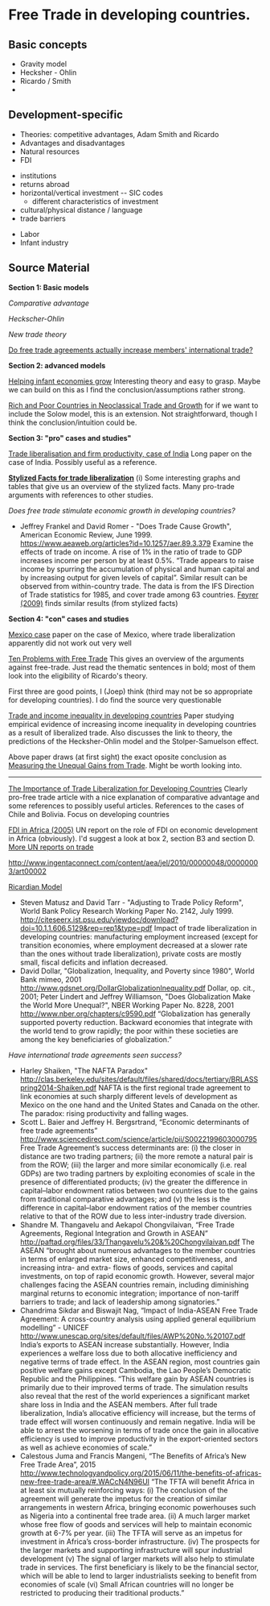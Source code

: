 **Free Trade in developing countries.**
=========================================
Basic concepts
---------------
* Gravity model
* Hecksher - Ohlin
* Ricardo / Smith
*

Development-specific
---------------------
-	Theories: competitive advantages, Adam Smith and Ricardo
-	Advantages and disadvantages
-	Natural resources
-	FDI
  * institutions
  * returns abroad
  * horizontal/vertical investment -- SIC codes
    - different characteristics of investment
  * cultural/physical distance / language
  * trade barriers
- Labor
- Infant industry

Source Material
---------------
**Section 1: Basic models**

_Comparative advantage_

_Heckscher-Ohlin_

_New trade theory_

[Do free trade agreements actually increase members' international trade?](http://www.sciencedirect.com/science/article/pii/S0022199606000596)

**Section 2: advanced models**

[Helping infant economies grow](http://www.jstor.org/stable/30034630?seq=1#page_scan_tab_contents)
Interesting theory and easy to grasp. Maybe we can build on this as I find the conclusion/assumptions rather strong.

[Rich and Poor Countries in Neoclassical Trade and Growth](http://onlinelibrary.wiley.com/doi/10.1111/1468-0297.00608/abstract) for if we want to include the Solow model, this is an extension. Not straightforward, though I think the conclusion/intuition could be.

**Section 3: "pro" cases and studies"**

[Trade liberalisation and firm productivity, case of India](https://www.imf.org/external/pubs/ft/wp/2004/wp0428.pdf)
Long paper on the case of India. Possibly useful as a reference.

**[Stylized Facts for trade liberalization](https://beingclassicallyliberal.liberty.me/the-empirical-case-for-free-trade/)**
(i) Some interesting graphs and tables that give us an overview of the stylized facts. Many pro-trade arguments with references to other studies.

*Does free trade stimulate economic growth in developing countries?*
- Jeffrey Frankel and David Romer -  "Does Trade Cause Growth", American Economic Review, June 1999. https://www.aeaweb.org/articles?id=10.1257/aer.89.3.379
Examine the effects of trade on income. A rise of 1% in the ratio of trade to GDP increases income per person by at least 0.5%. “Trade appears to raise income by spurring the accumulation of physical and human capital and by increasing output for given levels of capital”. Similar result can be observed from within-country trade. The data is from the IFS Direction of Trade statistics for 1985, and cover trade among 63 countries. [Feyrer (2009)](http://www.nber.org/papers/w15557) finds similar results (from stylized facts)

**Section 4: "con" cases and studies**

[Mexico case](https://www.kent.ac.uk/economics/documents/research/papers/2004/0403.pdf)
paper on the case of Mexico, where trade liberalization apparently did not work out very well

[Ten Problems with Free Trade](http://economyincrisis.org/content/ten-problems-free-trade)
This gives an overview of the arguments against free-trade. Just read the thematic sentences in bold; most of them look into the eligibility of Ricardo's theory.

First three are good points, I (Joep) think (third may not be so appropriate for developing countries). I do find the source very questionable

[Trade and income inequality in developing countries](http://www.sciencedirect.com/science/article/pii/S0305750X08002222)
Paper studying empirical evidence of increasing income inequality in developing countries as a result of liberalized trade. Also discusses the link to theory, the predictions of the Hecksher-Ohlin model and the Stolper-Samuelson effect.

Above paper draws (at first sight) the exact oposite conclusion as [Measuring the Unequal Gains from Trade](https://www0.gsb.columbia.edu/faculty/akhandelwal/papers/mugft_FINAL.pdf). Might be worth looking into.

***


[The Importance of Trade Liberalization for Developing Countries](http://www.cipe.org/blog/2013/08/05/the-importance-of-trade-liberalization-for-developing-countries/#.V_j1P-h96hc)
Clearly pro-free trade article with a nice explanation of comparative advantage and some references to possibly useful articles. References to the cases of Chile and Bolivia. Focus on developing countries

[FDI in Africa (2005)](https://www.globalpolicy.org/images/pdfs/unctadreport.pdf)
UN report on the role of FDI on economic development in Africa (obviously). I'd suggest a look at box 2, section B3 and section D.
[More UN reports on trade](https://www.globalpolicy.org/social-and-economic-policy/international-trade-and-development-1-57/unctad.html)

http://www.ingentaconnect.com/content/aea/jel/2010/00000048/00000003/art00002

[Ricardian Model](http://www-personal.umich.edu/~alandear/courses/441/handouts/Deardorff-RicardianModel.pdf)

- Steven Matusz and David Tarr - "Adjusting to Trade Policy Reform", World Bank Policy Research Working Paper No. 2142, July 1999.
http://citeseerx.ist.psu.edu/viewdoc/download?doi=10.1.1.606.5129&rep=rep1&type=pdf 
Impact of trade liberalization in developing countries: manufacturing employment increased (except for transition economies, where employment decreased at a slower rate than the ones without trade liberalization), private costs are mostly small, fiscal deficits and inflation decreased.
- David Dollar, "Globalization, Inequality, and Poverty since 1980", World Bank mimeo, 2001
				http://www.gdsnet.org/DollarGlobalizationInequality.pdf 
Dollar, op. cit., 2001; 
Peter Lindert and Jeffrey Williamson, "Does Globalization Make the World More Unequal?", NBER Working Paper No. 8228, 2001
				http://www.nber.org/chapters/c9590.pdf 
“Globalization has generally supported poverty reduction. Backward economies that integrate with the world tend to grow rapidly; the poor within these societies are among the key beneficiaries of globalization.”

*Have international trade agreements seen success?*
- Harley Shaiken, "The NAFTA Paradox"
http://clas.berkeley.edu/sites/default/files/shared/docs/tertiary/BRLASSpring2014-Shaiken.pdf 
NAFTA is the first regional trade agreement to link economies at such sharply different levels of development as Mexico on the one hand and the United States and Canada on the other. The paradox: rising productivity and falling wages.
- Scott L. Baier and Jeffrey H. Bergsrtrand, “Economic determinants of free trade agreements”
http://www.sciencedirect.com/science/article/pii/S0022199603000795 
Free Trade Agreement’s success determinants are: (i) the closer in distance are two trading partners; (ii) the more remote a natural pair is from the ROW; (iii) the larger and more similar economically (i.e. real GDPs) are two trading partners by exploiting economies of scale in the presence of differentiated products; (iv) the greater the difference in capital–labor endowment ratios between two countries due to the gains from traditional comparative advantages; and (v) the less is the difference in capital–labor endowment ratios of the member countries relative to that of the ROW due to less inter-industry trade diversion. 
- Shandre M. Thangavelu  and Aekapol Chongvilaivan, “Free Trade Agreements, Regional Integration and Growth in ASEAN”
http://paftad.org/files/33/Thangavelu%20&%20Chongvilaivan.pdf 
The ASEAN “brought about numerous advantages to the member countries in terms of enlarged market size, enhanced competitiveness, and increasing intra- and extra- flows of goods, services and capital investments, on top of rapid economic growth. However, several major challenges facing the ASEAN countries remain, including diminishing marginal returns to economic integration; importance of non-tariff barriers to trade; and lack of leadership among signatories.”
- Chandrima Sikdar and Biswajit Nag, “Impact of India-ASEAN Free Trade Agreement: A cross-country analysis using applied general equilibrium modelling” - UNICEF
http://www.unescap.org/sites/default/files/AWP%20No.%20107.pdf 
India’s exports to ASEAN increase substantially. However, India experiences a welfare loss due to both allocative inefficiency and negative terms of trade effect. In the ASEAN region, most countries gain positive welfare gains except Cambodia, the Lao People’s Democratic Republic and the Philippines. “This welfare gain by ASEAN countries is primarily due to their improved terms of trade. The simulation results also reveal that the rest of the world experiences a significant market share loss in India and the ASEAN members. After full trade liberalization, India’s allocative efficiency will increase, but the terms of trade effect will worsen continuously and remain negative. India will be able to arrest the worsening in terms of trade once the gain in allocative efficiency is used to improve productivity in the export-oriented sectors as well as achieve economies of scale.”
- Calestous Juma and Francis Mangeni, “The Benefits of Africa’s New Free Trade Area”, 2015
http://www.technologyandpolicy.org/2015/06/11/the-benefits-of-africas-new-free-trade-area/#.WACcN4N96Ul 
“The TFTA will benefit Africa in at least six mutually reinforcing ways:
(i) The conclusion of the agreement will generate the impetus for the creation of similar arrangements in western Africa, bringing economic powerhouses such as Nigeria into a continental free trade area. 
(ii) A much larger market whose free flow of goods and services will help to maintain economic growth at 6-7% per year. 
(iii) The TFTA will serve as an impetus for investment in Africa’s cross-border infrastructure. 
(iv) The prospects for the larger markets and supporting infrastructure will spur industrial development
(v) The signal of larger markets will also help to stimulate trade in services. The first beneficiary is likely to be the financial sector, which will be able to lend to larger industrialists seeking to benefit from economies of scale
(vi) Small African countries will no longer be restricted to producing their traditional products.”
